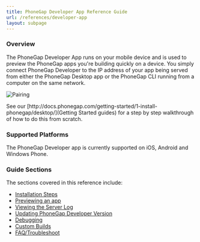 ```yaml
---
title: PhoneGap Developer App Reference Guide
url: /references/developer-app
layout: subpage
---
```


### Overview
The PhoneGap Developer App runs on your mobile device and is used to preview the PhoneGap apps you're building quickly on a device. You
simply connect PhoneGap Developer to the IP address of your app being served from either the PhoneGap Desktop app or the PhoneGap CLI
 running from a computer on the same network. 
 
 ![Pairing](/images/phonegap-developer-app-pairing.png)
    
<div class="alert--info">See our [http://docs.phonegap.com/getting-started/1-install-phonegap/desktop/](Getting Started guides) for a step 
by step walkthrough of how to do this from scratch.</div>     

### Supported Platforms
The PhoneGap Developer app is currently supported on iOS, Android and Windows Phone. 

### Guide Sections
The sections covered in this reference include:

- [Installation Steps](developer-app/install/ios)
- [Previewing an app](developer-app/preview)
- [Viewing the Server Log](developer-app/view-server-log)
- [Updating PhoneGap Developer Version](developer-app/update-version)
- [Debugging](developer-app/debugging)
- [Custom Builds](developer-app/custom-build)
- [FAQ/Troubleshoot](developer-app/troubleshoot-faq)
